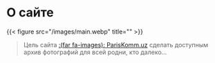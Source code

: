 # О сайте


{{< figure src="/images/main.webp" title="" >}}

> Цель сайта  [:(far fa-images): ParisKomm.uz](https://pariskomm.uz/) сделать доступным архив фотографий для всей родни, кто далеко…

